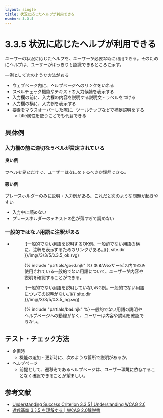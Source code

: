 ```yaml
---
layout: single
title: 状況に応じたヘルプが利用できる
number: 3.3.5
---
```


# 3.3.5 状況に応じたヘルプが利用できる

ユーザーの状況に応じたヘルプを、ユーザーが必要な時に利用できる。そのためにヘルプは、ユーザーがはっきりと認識できるところに示す。

一例として次のような方法がある

- ウェブページ内に、ヘルプページへのリンクをいれる
- スペルチェック機能やテキストの入力候補を表示する
- 入力欄の前に、入力欄の内容を説明する説明文・ラベルをつける
- 入力欄の横に、入力例を表示する
- 要素をマウスオーバーした際に、ツールチップなどで補足説明をする
  - title属性を使うことでも代替できる

## 具体例

### 入力欄の前に適切なラベルが設定されている

#### 良い例

ラベルを見ただけで、ユーザーはなにをするべきか理解できる。

#### 悪い例

プレースホルダーのみに説明・入力例がある。これだと次のような問題が起きやすい

- 入力中に読めない
- プレースホルダーのテキストの色が薄すぎて読めない

### 一般的ではない用語に注釈がある

<ul class="Figurelist">
<li>
<figure>

![一般的でない用語を説明するOK例。一般的でない用語の横に、注釈を表示するためのリンクがある。]({{ site.dir }}/img//3/3/5/3.3.5_ok.svg)
<figcaption>
{% include "partials/good.njk" %}
あるWebサービス内でのみ使用されている一般的でない用語について、ユーザーが内容や説明を確認することができる。</figcaption>
</figure>
</li>
<li>
<figure>

![一般的でない用語を説明していないNG例。一般的でない用語についての説明がない。]({{ site.dir }}/img//3/3/5/3.3.5_ng.svg)
<figcaption>
{% include "partials/bad.njk" %}
一般的でない用語の説明やヘルプページへの動線がなく、ユーザーは内容や説明を確認できない。</figcaption>
</figure>
</li>
</ul>

## テスト・チェック方法

- 企画時
  - 機能の追加・更新時に、次のような箇所で説明があるか。
- ヘルプページ
  - 前提として、遷移先であるヘルプページは、ユーザー環境に依存することなく確認できることが望ましい。

## 参考文献

- [Understanding Success Criterion 3.3.5 | Understanding WCAG 2.0](https://www.w3.org/TR/UNDERSTANDING-WCAG20/minimize-error-context-help.html)
- [達成基準 3.3.5 を理解する | WCAG 2.0解説書](https://waic.jp/docs/UNDERSTANDING-WCAG20/minimize-error-context-help.html)
